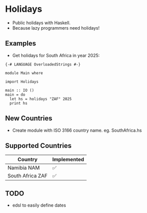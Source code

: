 # Holidays
- Public holidays with Haskell.
- Because lazy programmers need holidays!

## Examples

- Get holidays for South Africa in year 2025:
```
{-# LANGUAGE OverloadedStrings #-}

module Main where

import Holidays

main :: IO ()
main = do
  let hs = holidays "ZAF" 2025
  print hs

```

## New Countries
- Create module with ISO 3166 country name. eg. SouthAfrica.hs

## Supported Countries
| Country | Implemented |
| --- | ----------- |
| Namibia NAM | &#x2705; |
| South Africa ZAF | &#x2705; |

## TODO
- edsl to easily define dates